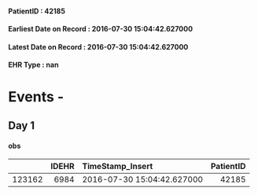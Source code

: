 
#### PatientID : 42185
#### Earliest Date on Record : 2016-07-30 15:04:42.627000
#### Latest Date on Record : 2016-07-30 15:04:42.627000
#### EHR Type : nan

# Events - 

## Day 1

#### obs
|        |   IDEHR | TimeStamp_Insert           |   PatientID |
|-------:|--------:|:---------------------------|------------:|
| 123162 |    6984 | 2016-07-30 15:04:42.627000 |       42185 |


